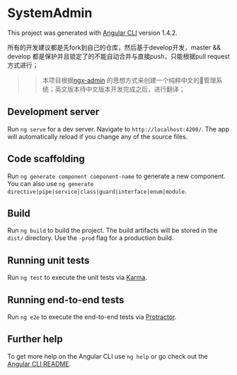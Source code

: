# SystemAdmin

This project was generated with [Angular CLI](https://github.com/angular/angular-cli) version 1.4.2.

所有的开发建议都是先fork到自己的仓库，然后基于develop开发，master && develop 都是保护并且锁定了的不能自动合并与直接push，只能根据pull request方式进行；

>> 本项目根据[ngx-admin](https://github.com/akveo/ngx-admin) 的思想方式来创建一个纯粹中文的管理系统；英文版本待中文版本开发完成之后，进行翻译；
## Development server

Run `ng serve` for a dev server. Navigate to `http://localhost:4200/`. The app will automatically reload if you change any of the source files.

## Code scaffolding

Run `ng generate component component-name` to generate a new component. You can also use `ng generate directive|pipe|service|class|guard|interface|enum|module`.

## Build

Run `ng build` to build the project. The build artifacts will be stored in the `dist/` directory. Use the `-prod` flag for a production build.

## Running unit tests

Run `ng test` to execute the unit tests via [Karma](https://karma-runner.github.io).

## Running end-to-end tests

Run `ng e2e` to execute the end-to-end tests via [Protractor](http://www.protractortest.org/).

## Further help

To get more help on the Angular CLI use `ng help` or go check out the [Angular CLI README](https://github.com/angular/angular-cli/blob/master/README.md).

